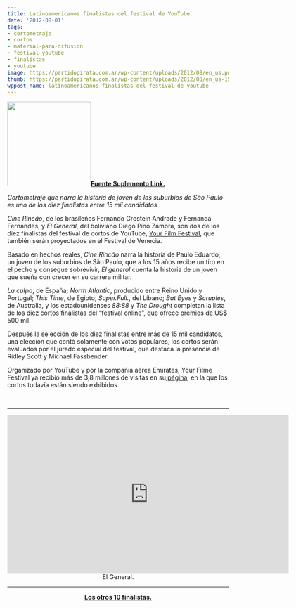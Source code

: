 ```yaml
---
title: Latinoamericanos finalistas del festival de YouTube
date: '2012-08-01'
tags:
- cortometraje
- cortos
- material-para-difusion
- festival-youtube
- finalistas
- youtube
image: https://partidopirata.com.ar/wp-content/uploads/2012/08/en_us.png
thumb: https://partidopirata.com.ar/wp-content/uploads/2012/08/en_us-150x150.png
wppost_name: latinoamericanos-finalistas-del-festival-de-youtube
---
```


<a href="https://partidopirata.com.ar/wp-content/uploads/2012/08/en_us.png"><img class="alignright size-full wp-image-5670" title="en_us" src="https://partidopirata.com.ar/wp-content/uploads/2012/08/en_us.png" alt="" width="190" height="192" /></a><strong><a href="http://blogs.estadao.com.br/link/brasileiro-e-finalista-de-festival-do-youtube/" target="_blank">Fuente Suplemento Link.</a></strong>

<em>Cortometraje que narra la historia de joven de los suburbios de São Paulo <em>es uno de los diez finalistas entre 15 mil candidatos</em></em>

<em>Cine Rincão</em>, de los brasileños Fernando Grostein Andrade y Fernanda Fernandes, y <em>El General</em>, del boliviano Diego Pino Zamora, son dos de los diez finalistas del festival de cortos de YouTube, <a href="http://www.youtube.com/user/yourfilmfestival" target="_blank">Your Film Festival</a>, que también serán proyectados en el Festival de Venecia.

Basado en hechos reales, <em>Cine Rincão</em> narra la historia de Paulo Eduardo, un joven de los suburbios de São Paulo, que a los 15 años recibe un tiro en el pecho y consegue sobrevivir, <em>El general</em> cuenta la historia de un joven que sueña con crecer en su carrera militar.

<em>La culpa</em>, de España; <em>North Atlantic</em>, producido entre Reino Unido y Portugal; <em>This Time</em>, de Egipto; <em>Super.Full.</em>, del Líbano; <em>Bat Eyes</em> y <em>Scruples</em>, de Australia, y los estadounidenses <em>88:88</em> y <em>The Drought</em> completan la lista de los diez cortos finalistas del “festival online”, que ofrece premios de US$ 500 mil.

Después la selección de los diez finalistas entre más de 15 mil candidatos, una elección que contó solamente con votos populares, los cortos serán evaluados por el jurado especial del festival, que destaca la presencia de Ridley Scott y Michael Fassbender.

Organizado por YouTube y por la compañía aérea Emirates, Your Filme Festival ya recibió más de 3,8 millones de visitas en su<a href="http://www.youtube.com/user/yourfilmfestival" target="_blank"> página</a>, en la que los cortos todavía están siendo exhibidos.

&nbsp;

<hr />

<center>
<iframe src="https://www.youtube.com/embed/KE72ScNZLpo?feature=player_embedded" frameborder="0" width="640" height="360"></iframe>
El General.</center>

<hr />
<p style="text-align: center;"><strong><a href="https://www.youtube.com/user/yourfilmfestival" target="_blank">Los otros 10 finalistas.</a></strong></p>
